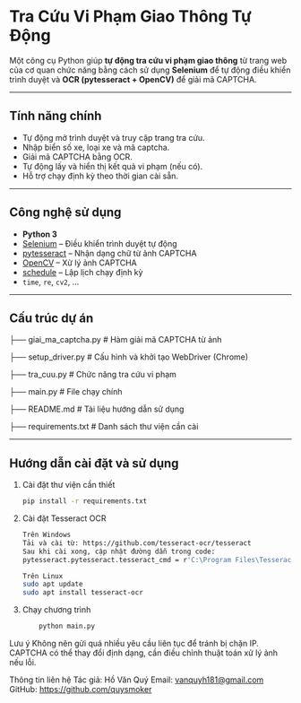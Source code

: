 # Tra Cứu Vi Phạm Giao Thông Tự Động

Một công cụ Python giúp **tự động tra cứu vi phạm giao thông** từ trang web của cơ quan chức năng bằng cách sử dụng **Selenium** để tự động điều khiển trình duyệt và **OCR (pytesseract + OpenCV)** để giải mã CAPTCHA.

---

## Tính năng chính

- Tự động mở trình duyệt và truy cập trang tra cứu.
- Nhập biển số xe, loại xe và mã captcha.
- Giải mã CAPTCHA bằng OCR.
- Tự động lấy và hiển thị kết quả vi phạm (nếu có).
- Hỗ trợ chạy định kỳ theo thời gian cài sẵn.

---

## Công nghệ sử dụng

- **Python 3**
- [Selenium](https://www.selenium.dev/) – Điều khiển trình duyệt tự động
- [pytesseract](https://github.com/madmaze/pytesseract) – Nhận dạng chữ từ ảnh CAPTCHA
- [OpenCV](https://opencv.org/) – Xử lý ảnh CAPTCHA
- [schedule](https://pypi.org/project/schedule/) – Lập lịch chạy định kỳ
- `time`, `re`, `cv2`, ...

---

## Cấu trúc dự án

├── giai_ma_captcha.py # Hàm giải mã CAPTCHA từ ảnh

├── setup_driver.py # Cấu hình và khởi tạo WebDriver (Chrome)

├── tra_cuu.py # Chức năng tra cứu vi phạm

├── main.py # File chạy chính

├── README.md # Tài liệu hướng dẫn sử dụng

├── requirements.txt # Danh sách thư viện cần cài


---

## Hướng dẫn cài đặt và sử dụng



1. Cài đặt thư viện cần thiết
    ```bash
    pip install -r requirements.txt
2. Cài đặt Tesseract OCR
    ```bash
    Trên Windows
    Tải và cài từ: https://github.com/tesseract-ocr/tesseract
    Sau khi cài xong, cập nhật đường dẫn trong code:
    pytesseract.pytesseract.tesseract_cmd = r'C:\Program Files\Tesseract-OCR\tesseract.exe'

    Trên Linux
    sudo apt update
    sudo apt install tesseract-ocr
3. Chạy chương trình
    ```bash
        python main.py
Lưu ý
Không nên gửi quá nhiều yêu cầu liên tục để tránh bị chặn IP. 
CAPTCHA có thể thay đổi định dạng, cần điều chỉnh thuật toán xử lý ảnh nếu lỗi.


Thông tin liên hệ
Tác giả: Hồ Văn Quý 
Email: vanquyh181@gmail.com 
GitHub: https://github.com/quysmoker
